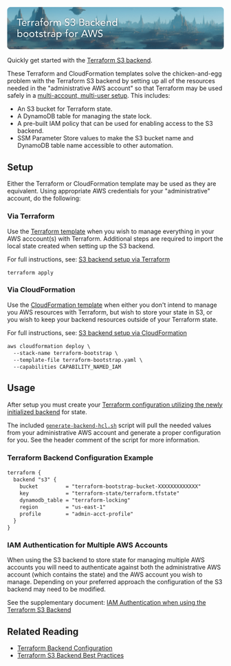 <img src="docs/banner.png" alt="Terraform Bootstrap for AWS">

Quickly get started with the [Terraform S3 backend](https://developer.hashicorp.com/terraform/language/settings/backends/s3).

These Terraform and CloudFormation templates solve the chicken-and-egg problem with the Terraform S3 backend by setting up all of the resources needed in the "administrative AWS account" so that Terraform may be used safely in a [multi-account, multi-user setup](https://developer.hashicorp.com/terraform/language/settings/backends/s3#multi-account-aws-architecture). This includes:

- An S3 bucket for Terraform state.
- A DynamoDB table for managing the state lock.
- A pre-built IAM policy that can be used for enabling access to the S3 backend.
- SSM Parameter Store values to make the S3 bucket name and DynamoDB table name accessible to other automation.

## Setup

Either the Terraform or CloudFormation template may be used as they are equivalent. Using appropriate AWS credentials for your "administrative" account, do the following:

### Via Terraform

Use the [Terraform template](terraform-bootstrap.tf) when you wish to manage everything in your AWS acccount(s) with Terraform. Additional steps are required to import the local state created when setting up the S3 backend.

For full instructions, see: [S3 backend setup via Terraform](docs/Setup-Via-Terraform.md)

```shell
terraform apply
```

### Via CloudFormation

Use the [CloudFormation template](terraform-bootstrap.yaml) when either you don't intend to manage you AWS resources with Terraform, but wish to store your state in S3, or you wish to keep your backend resources outside of your Terraform state.

For full instructions, see: [S3 backend setup via CloudFormation](docs/Setup-Via-CloudFormation.md)

```
aws cloudformation deploy \
  --stack-name terraform-bootstrap \
  --template-file terraform-bootstrap.yaml \
  --capabilities CAPABILITY_NAMED_IAM
```

## Usage

After setup you must create your [Terraform configuration utilizing the newly initialized backend](https://developer.hashicorp.com/terraform/language/settings/backends/s3#configuration) for state.

The included [`generate-backend-hcl.sh`](generate-backend-hcl.sh) script will pull the needed values from your administrative AWS account and generate a proper configuration for you. See the header comment of the script for more information.

### Terraform Backend Configuration Example

```hcl
terraform {
  backend "s3" {
    bucket         = "terraform-bootstrap-bucket-XXXXXXXXXXXXX"
    key            = "terraform-state/terraform.tfstate"
    dynamodb_table = "terraform-locking"
    region         = "us-east-1"
    profile        = "admin-acct-profile"
  }
}
```

### IAM Authentication for Multiple AWS Accounts

When using the S3 backend to store state for managing multiple AWS accounts you will need to authenticate against both the administrative AWS account (which contains the state) and the AWS account you wish to manage. Depending on your preferred approach the configuration of the S3 backend may need to be modified.

See the supplementary document: [IAM Authentication when using the Terraform S3 Backend](docs/S3-Backend-With-IAM.md)

## Related Reading

- [Terraform Backend Configuration](https://developer.hashicorp.com/terraform/language/settings/backends/configuration)
- [Terraform S3 Backend Best Practices](https://technology.doximity.com/articles/terraform-s3-backend-best-practices)
